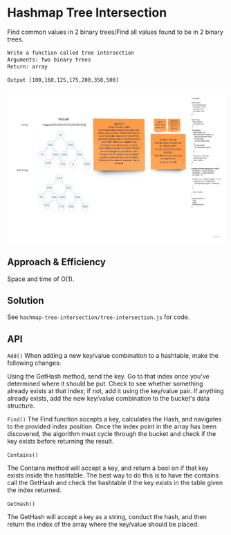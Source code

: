 # Hashmap Tree Intersection

Find common values in 2 binary trees/Find all values found to be in 2 binary trees.

    Write a function called tree intersection
    Arguments: two binary trees
    Return: array

`Output [100,160,125,175,200,350,500]`

![whiteboard](../image/32.jpg)
## Approach & Efficiency

<!-- What approach did you take? Why? What is the Big O space/time for this approach? -->

Space and time of O(1).

## Solution

<!-- Show how to run your code, and examples of it in action -->

See `hashmap-tree-intersection/tree-intersection.js` for code.

## API

<!-- Description of each method publicly available in each of your hashtable -->

`Add()`
When adding a new key/value combination to a hashtable, make the following changes:

Using the GetHash method, send the key.
Go to that index once you've determined where it should be put.
Check to see whether something already exists at that index; if not, add it using the key/value pair.
If anything already exists, add the new key/value combination to the bucket's data structure.

`Find()`
The Find function accepts a key, calculates the Hash, and navigates to the provided index position. Once the index point in the array has been discovered, the algorithm must cycle through the bucket and check if the key exists before returning the result.

`Contains()`

The Contains method will accept a key, and return a bool on if that key exists inside the hashtable. The best way to do this is to have the contains call the GetHash and check the hashtable if the key exists in the table given the index returned.

`GetHash()`

The GetHash will accept a key as a string, conduct the hash, and then return the index of the array where the key/value should be placed.
